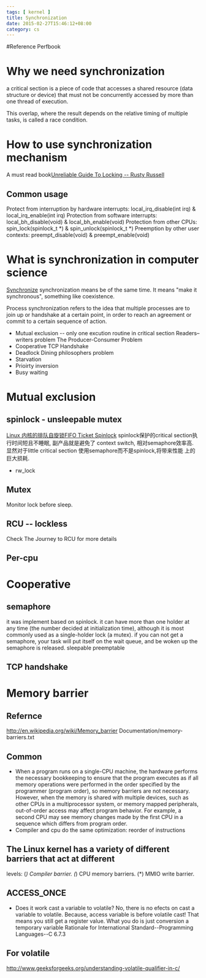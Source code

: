 ```yaml
---
tags: [ kernel ] 
title: Synchronization
date: 2015-02-27T15:46:12+08:00 
category: cs
---
```


#Reference
Perfbook

# Why we need synchronization
a critical section is a piece of code that accesses a shared resource 
(data structure or device) that must not be concurrently accessed by more than one thread of execution.

This overlap, where the result depends on the relative timing of multiple tasks, is called a race condition. 
# How to use synchronization mechanism
A must read book[Unreliable Guide To Locking -- Rusty Russell](https://www.kernel.org/pub/linux/kernel/people/rusty/kernel-locking/index.html)
## Common usage
Protect from interruption by hardware interrupts:
        local_irq_disable(int irq) & local_irq_enable(int irq)
Protection from software interrupts:
        local_bh_disable(void) & local_bh_enable(void)
Protection from other CPUs:
        spin_lock(spinlock_t *) & spin_unlock(spinlock_t *)
Preemption by other user contexts:
        preempt_disable(void) & preempt_enable(void) 
# What is synchronization in computer science 
[Synchronize](http://www.etymonline.com/index.php?term=synchronize)
synchronization means be of the same time.
It means "make it synchronous", something like coexistence.

Process synchronization refers to the idea that multiple processes are 
to join up or handshake at a certain point, in order to reach an 
agreement or commit to a certain sequence of action.
* Mutual exclusion -- only one excution routine in  critical section
Readers–writers problem
The Producer-Consumer Problem 
* Cooperative
TCP Handshake 
* Deadlock
Dining philosophers problem
* Starvation
* Prioirty inversion
* Busy waiting

# Mutual exclusion
## spinlock - unsleepable mutex
[Linux 内核的排队自旋锁FIFO Ticket Spinlock](https://www.ibm.com/developerworks/cn/linux/l-cn-spinlock/)
spinlock保护的critical section执行时间短且不睡眠, 副产品就是避免了
context switch, 相对semaphore效率高.
显然对于little critical section 使用semaphore而不是spinlock,将带来性能
上的巨大损耗.
* rw_lock

## Mutex
Monitor lock before sleep.

## RCU -- lockless
Check The Journey to RCU for more details
## Per-cpu

# Cooperative
## semaphore 
it was implement based on spinlock.
it can have more than one holder at any time (the number decided at initialization time), 
although it is most commonly used as a single-holder lock (a mutex).
if you can not get a semaphore, your task will put itself on the wait queue, and be woken 
up the semaphore is released.
sleepable
preemptable
## TCP handshake

# Memory barrier
## Refernce
http://en.wikipedia.org/wiki/Memory_barrier
Documentation/memory-barriers.txt
## Common
* When a program runs on a single-CPU machine, the hardware performs the necessary bookkeeping 
to ensure that the program executes as if all memory operations were performed in the order 
specified by the programmer (program order), so memory barriers are not necessary. 
However, when the memory is shared with multiple devices, such as other CPUs in a multiprocessor 
system, or memory mapped peripherals, out-of-order access may affect program behavior. 
For example, a second CPU may see memory changes made by the first CPU in a sequence which differs from program order.
* Compiler and cpu do the same optimization: reorder of instructions
## The Linux kernel has a variety of different barriers that act at different
levels:
  (*) Compiler barrier.
  (*) CPU memory barriers.
  (*) MMIO write barrier.
## ACCESS_ONCE
* Does it work cast a variable to volatile?
No, there is no efects on cast a variable to volatile. 
Because, access variable is before volatile cast! That means you
still get a register value. What you do is just conversion a temporary 
variable
Rationale for International Standard--Programming Languages--C
6.7.3 
## For volatile
http://www.geeksforgeeks.org/understanding-volatile-qualifier-in-c/
